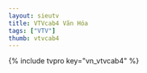 ```yaml
---
layout: sieutv
title: VTVcab4 Văn Hóa
tags: ["VTV"]
thumb: vtvcab4
---
```

{% include tvpro key="vn_vtvcab4" %}